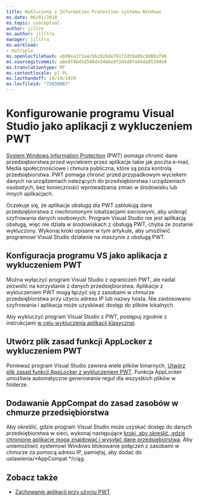```yaml
---
title: Wykluczony z Information Protection systemu Windows
ms.date: 06/01/2018
ms.topic: conceptual
author: jillre
ms.author: jillfra
manager: jillfra
ms.workload:
- multiple
ms.openlocfilehash: ab08ea1f3a4c66c026de781f2d39a0bc9d08af96
ms.sourcegitcommit: a8e8f4bd5d508da34bbe9f2d4d9fa94da0539de0
ms.translationtype: MT
ms.contentlocale: pl-PL
ms.lasthandoff: 10/19/2019
ms.locfileid: "72650867"
---
```

# <a name="configure-visual-studio-as-a-wip-exempt-app"></a>Konfigurowanie programu Visual Studio jako aplikacji z wykluczeniem PWT

[System Windows Information Protection](/windows/security/information-protection/windows-information-protection/protect-enterprise-data-using-wip) (PWT) pomaga chronić dane przedsiębiorstwa przed wyciekiem przez aplikacje takie jak poczta e-mail, Media społecznościowe i chmura publiczna, które są poza kontrolą przedsiębiorstwa. PWT pomaga chronić przed przypadkowym wyciekem danych na urządzeniach należących do przedsiębiorstwa i urządzeniach osobistych, bez konieczności wprowadzania zmian w środowisku lub innych aplikacjach.

Oczekuje się, że aplikacje *obsługą* dla PWT zablokują dane przedsiębiorstwa z niechronionymi lokalizacjami sieciowymi, aby uniknąć szyfrowania danych osobowych. Program Visual Studio nie jest aplikacją obsługą, więc nie działa w środowiskach z obsługą PWT, chyba że zostanie wykluczony. Wykonaj kroki opisane w tym artykule, aby umożliwić programowi Visual Studio działanie na maszynie z obsługą PWT.

## <a name="configure-vs-as-a-wip-exempt-app"></a>Konfiguracja programu VS jako aplikacja z wykluczeniem PWT

Można wyłączyć program Visual Studio z ograniczeń PWT, ale nadal zezwolić na korzystanie z danych przedsiębiorstwa. Aplikacje z wykluczeniem PWT mogą łączyć się z zasobami w chmurze przedsiębiorstwa przy użyciu adresu IP lub nazwy hosta. Nie zastosowano szyfrowania i aplikacja może uzyskiwać dostęp do plików lokalnych.

Aby wykluczyć program Visual Studio z PWT, postępuj zgodnie z instrukcjami [w celu wykluczenia aplikacji klasycznej](/windows/security/information-protection/windows-information-protection/create-wip-policy-using-intune-azure#exempt-apps-from-a-wip-policy).

## <a name="create-a-wip-exempt-applocker-policy-file"></a>Utwórz plik zasad funkcji AppLocker z wykluczeniem PWT

Ponieważ program Visual Studio zawiera wiele plików binarnych, [Utwórz plik zasad funkcji AppLocker z wykluczeniem PWT](/windows/security/threat-protection/windows-defender-application-control/applocker/run-the-automatically-generate-rules-wizard). Funkcja AppLocker umożliwia automatyczne generowanie reguł dla wszystkich plików w folderze.

## <a name="add-appcompat-to-the-enterprise-cloud-resource-policy"></a>Dodawanie AppCompat do zasad zasobów w chmurze przedsiębiorstwa

Aby określić, gdzie program Visual Studio może uzyskać dostęp do danych przedsiębiorstwa w sieci, wykonaj następujące [kroki, aby określić, gdzie chronione aplikacje mogą znajdować i wysyłać dane przedsiębiorstwa](/windows/security/information-protection/windows-information-protection/create-wip-policy-using-intune-azure#choose-where-apps-can-access-enterprise-data). Aby uniemożliwić systemowi Windows blokowanie połączeń z zasobami w chmurze za pomocą adresu IP, pamiętaj, aby dodać do ustawienia/\*AppCompat \*/ciąg.

## <a name="see-also"></a>Zobacz także

- [Zachowanie aplikacji przy użyciu PWT](/windows/security/information-protection/windows-information-protection/app-behavior-with-wip)